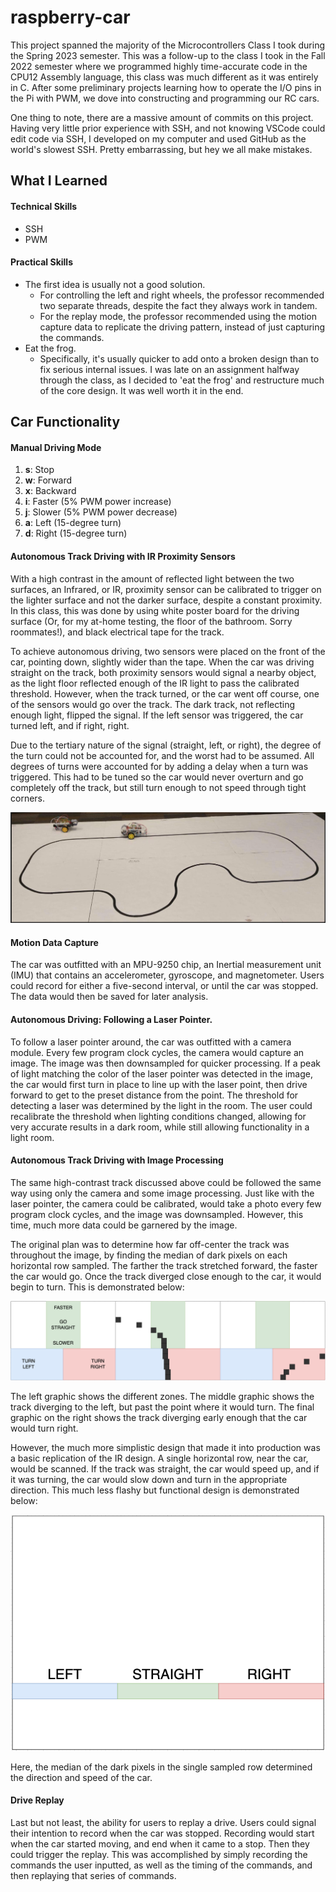 # raspberry-car

This project spanned the majority of the Microcontrollers Class I took during the Spring 2023 semester. This was a follow-up to the class I took in the Fall 2022 semester where we programmed highly time-accurate code in the CPU12 Assembly language, this class was much different as it was entirely in C. After some preliminary projects learning how to operate the I/O pins in the Pi with PWM, we dove into constructing and programming our RC cars.

One thing to note, there are a massive amount of commits on this project. Having very little prior experience with SSH, and not knowing VSCode could edit code via SSH, I developed on my computer and used GitHub as the world's slowest SSH. Pretty embarrassing, but hey we all make mistakes. 

## What I Learned
#### Technical Skills
- SSH
- PWM
#### Practical Skills
- The first idea is usually not a good solution.
	- For controlling the left and right wheels, the professor recommended two separate threads, despite the fact they always work in tandem.
	- For the replay mode, the professor recommended using the motion capture data to replicate the driving pattern, instead of just capturing the commands.
- Eat the frog.
	- Specifically, it's usually quicker to add onto a broken design than to fix serious internal issues. I was late on an assignment halfway through the class, as I decided to 'eat the frog' and restructure much of the core design. It was well worth it in the end.
## Car Functionality

#### Manual Driving Mode
1) **s**: Stop
2) **w**: Forward
3) **x**: Backward
4) **i**: Faster (5% PWM power increase)
5) **j**: Slower (5% PWM power decrease)
6) **a**: Left (15-degree turn)
7) **d**: Right (15-degree turn)

#### Autonomous Track Driving with IR Proximity Sensors
With a high contrast in the amount of reflected light between the two surfaces, an Infrared, or IR, proximity sensor can be calibrated to trigger on the lighter surface and not the darker surface, despite a constant proximity. In this class, this was done by using white poster board for the driving surface (Or, for my at-home testing, the floor of the bathroom. Sorry roommates!), and black electrical tape for the track. 

To achieve autonomous driving, two sensors were placed on the front of the car, pointing down, slightly wider than the tape. When the car was driving straight on the track, both proximity sensors would signal a nearby object, as the light floor reflected enough of the IR light to pass the calibrated threshold. However, when the track turned, or the car went off course, one of the sensors would go over the track. The dark track, not reflecting enough light, flipped the signal. If the left sensor was triggered, the car turned left, and if right, right.

Due to the tertiary nature of the signal (straight, left, or right), the degree of the turn could not be accounted for, and the worst had to be assumed. All degrees of turns were accounted for by adding a delay when a turn was triggered. This had to be tuned so the car would never overturn and go completely off the track, but still turn enough to not speed through tight corners.

![Image of Electrical Tape Track on Posterboard](portfolio_resources/track_small.png)

#### Motion Data Capture
The car was outfitted with an MPU-9250 chip, an Inertial measurement unit (IMU) that contains an accelerometer, gyroscope, and magnetometer. Users could record for either a five-second interval, or until the car was stopped. The data would then be saved for later analysis.

#### Autonomous Driving: Following a Laser Pointer.
To follow a laser pointer around, the car was outfitted with a camera module. Every few program clock cycles, the camera would capture an image. The image was then downsampled for quicker processing. If a peak of light matching the color of the laser pointer was detected in the image, the car would first turn in place to line up with the laser point, then drive forward to get to the preset distance from the point. The threshold for detecting a laser was determined by the light in the room. The user could recalibrate the threshold when lighting conditions changed, allowing for very accurate results in a dark room, while still allowing functionality in a light room.

#### Autonomous Track Driving with Image Processing
The same high-contrast track discussed above could be followed the same way using only the camera and some image processing. Just like with the laser pointer, the camera could be calibrated, would take a photo every few program clock cycles, and the image was downsampled. However, this time, much more data could be garnered by the image.

The original plan was to determine how far off-center the track was throughout the image, by finding the median of dark pixels on each horizontal row sampled. The farther the track stretched forward, the faster the car would go. Once the track diverged close enough to the car, it would begin to turn. This is demonstrated below:

![Diagram of the complicated, variable speed image processing](portfolio_resources/complicated.png)

The left graphic shows the different zones. The middle graphic shows the track diverging to the left, but past the point where it would turn. The final graphic on the right shows the track diverging early enough that the car would turn right.

However, the much more simplistic design that made it into production was a basic replication of the IR design. A single horizontal row, near the car, would be scanned. If the track was straight, the car would speed up, and if it was turning, the car would slow down and turn in the appropriate direction. This much less flashy but functional design is demonstrated below:

![Diagram of the simple, single-row scan image processing](portfolio_resources/simple.png)

Here, the median of the dark pixels in the single sampled row determined the direction and speed of the car.

#### Drive Replay
Last but not least, the ability for users to replay a drive. Users could signal their intention to record when the car was stopped. Recording would start when the car started moving, and end when it came to a stop. Then they could trigger the replay. This was accomplished by simply recording the commands the user inputted, as well as the timing of the commands, and then replaying that series of commands. 
